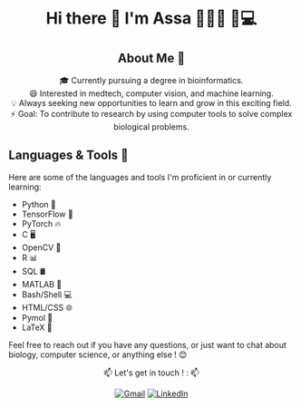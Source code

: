 <div align="center">

# Hi there 👋 I'm Assa 👩🏿‍🎓 🧬💻

## About Me 🌟

🎓 Currently pursuing a degree in bioinformatics. <br>
 😄 Interested in medtech, computer vision, and machine learning. <br>
 💡 Always seeking new opportunities to learn and grow in this exciting field. <br>
 ⚡ Goal: To contribute to research by using computer tools to solve complex biological problems. <br>
 
</div>
 
## Languages & Tools 🚀

Here are some of the languages and tools I'm proficient in or currently learning:

- Python 🐍
- TensorFlow 🧠
- PyTorch 🔥
- C 🖥️
- OpenCV 📸
- R 📊
- SQL 🛢️
- MATLAB 🧮
- Bash/Shell 💻
- HTML/CSS 🌐
- Pymol 🔬
- LaTeX 📝

Feel free to reach out if you have any questions, or just want to chat about biology, computer science, or anything else ! 😊

<div align="center">
 📫 Let's get in touch ! :  📫
</div>

<div align="center">
 
[![Gmail](https://img.icons8.com/color/48/000000/gmail-new.png)](mailto:assadiabirapro@gmail.com)
[![LinkedIn](https://img.icons8.com/color/48/000000/linkedin.png)](https://www.linkedin.com/in/assadiabira/)

 </div>


